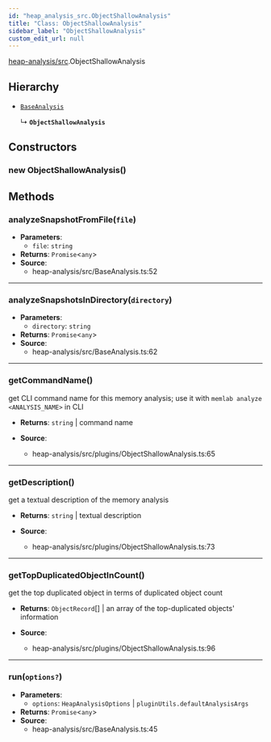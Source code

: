 ```yaml
---
id: "heap_analysis_src.ObjectShallowAnalysis"
title: "Class: ObjectShallowAnalysis"
sidebar_label: "ObjectShallowAnalysis"
custom_edit_url: null
---
```


[heap-analysis/src](../modules/heap_analysis_src.md).ObjectShallowAnalysis

## Hierarchy

- [`BaseAnalysis`](heap_analysis_src.BaseAnalysis.md)

  ↳ **`ObjectShallowAnalysis`**

## Constructors

### <a id="new objectshallowanalysis"></a>**new ObjectShallowAnalysis**()

## Methods

### <a id="analyzesnapshotfromfile"></a>**analyzeSnapshotFromFile**(`file`)

 * **Parameters**:
    * `file`: `string`
 * **Returns**: `Promise`<`any`\>
 * **Source**:
    * heap-analysis/src/BaseAnalysis.ts:52

___

### <a id="analyzesnapshotsindirectory"></a>**analyzeSnapshotsInDirectory**(`directory`)

 * **Parameters**:
    * `directory`: `string`
 * **Returns**: `Promise`<`any`\>
 * **Source**:
    * heap-analysis/src/BaseAnalysis.ts:62

___

### <a id="getcommandname"></a>**getCommandName**()

get CLI command name for this memory analysis;
use it with `memlab analyze <ANALYSIS_NAME>` in CLI

 * **Returns**: `string` | command name

 * **Source**:
    * heap-analysis/src/plugins/ObjectShallowAnalysis.ts:65

___

### <a id="getdescription"></a>**getDescription**()

get a textual description of the memory analysis

 * **Returns**: `string` | textual description

 * **Source**:
    * heap-analysis/src/plugins/ObjectShallowAnalysis.ts:73

___

### <a id="gettopduplicatedobjectincount"></a>**getTopDuplicatedObjectInCount**()

get the top duplicated object in terms of duplicated object count

 * **Returns**: `ObjectRecord`[] | an array of the top-duplicated objects' information

 * **Source**:
    * heap-analysis/src/plugins/ObjectShallowAnalysis.ts:96

___

### <a id="run"></a>**run**(`options?`)

 * **Parameters**:
    * `options`: `HeapAnalysisOptions` | `pluginUtils.defaultAnalysisArgs`
 * **Returns**: `Promise`<`any`\>
 * **Source**:
    * heap-analysis/src/BaseAnalysis.ts:45
